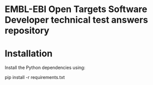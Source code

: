 # EMBL-EBI Open Targets Software Developer technical test answers repository


# Installation

Install the Python dependencies using:

pip install -r requirements.txt
